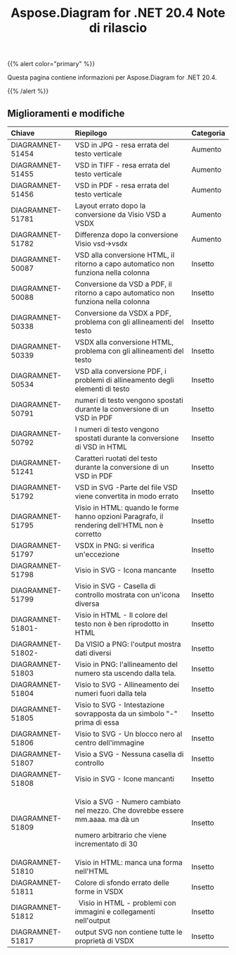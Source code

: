 ﻿---
title: Aspose.Diagram for .NET 20.4 Note di rilascio
type: docs
weight: 40
url: /it/net/aspose-diagram-for-net-20-4-release-notes/
---
{{% alert color="primary" %}} 

Questa pagina contiene informazioni per Aspose.Diagram for .NET 20.4.

{{% /alert %}} 
## **Miglioramenti e modifiche**

|**Chiave**|**Riepilogo**|**Categoria**|
|:- |:- |:- |
|DIAGRAMNET-51454|VSD in JPG - resa errata del testo verticale|Aumento|
|DIAGRAMNET-51455|VSD in TIFF - resa errata del testo verticale|Aumento|
|DIAGRAMNET-51456|VSD in PDF - resa errata del testo verticale|Aumento|
|DIAGRAMNET-51781|Layout errato dopo la conversione da Visio VSD a VSDX|Aumento|
|DIAGRAMNET-51782|Differenza dopo la conversione Visio vsd->vsdx|Aumento|
|DIAGRAMNET-50087|VSD alla conversione HTML, il ritorno a capo automatico non funziona nella colonna|Insetto|
|DIAGRAMNET-50088|Conversione da VSD a PDF, il ritorno a capo automatico non funziona nella colonna|Insetto|
|DIAGRAMNET-50338|Conversione da VSDX a PDF, problema con gli allineamenti del testo|Insetto|
|DIAGRAMNET-50339|VSDX alla conversione HTML, problema con gli allineamenti del testo|Insetto|
|DIAGRAMNET-50534|VSD alla conversione PDF, i problemi di allineamento degli elementi di testo|Insetto|
|DIAGRAMNET-50791|numeri di testo vengono spostati durante la conversione di un VSD in PDF|Insetto|
|DIAGRAMNET-50792|I numeri di testo vengono spostati durante la conversione di VSD in HTML|Insetto|
|DIAGRAMNET-51241|Caratteri ruotati del testo durante la conversione di un VSD in PDF|Insetto|
|DIAGRAMNET-51792|VSD in SVG -Parte del file VSD viene convertita in modo errato|Insetto|
|DIAGRAMNET-51795|Visio in HTML: quando le forme hanno opzioni Paragrafo, il rendering dell'HTML non è corretto|Insetto|
|DIAGRAMNET-51797|VSDX in PNG: si verifica un'eccezione|Insetto|
|DIAGRAMNET-51798|Visio in SVG - Icona mancante|Insetto|
|DIAGRAMNET-51799|Visio in SVG - Casella di controllo mostrata con un'icona diversa|Insetto|
|DIAGRAMNET-51801-|Visio in HTML - Il colore del testo non è ben riprodotto in HTML|Insetto|
|DIAGRAMNET-51802-|Da VISIO a PNG: l'output mostra dati diversi|Insetto|
|DIAGRAMNET-51803|Visio in PNG: l'allineamento del numero sta uscendo dalla tela.|Insetto|
|DIAGRAMNET-51804|Visio to SVG - Allineamento dei numeri fuori dalla tela|Insetto|
|DIAGRAMNET-51805|Visio to SVG - Intestazione sovrapposta da un simbolo "-" prima di essa|Insetto|
|DIAGRAMNET-51806|Visio to SVG - Un blocco nero al centro dell'immagine|Insetto|
|DIAGRAMNET-51807|Visio a SVG - Nessuna casella di controllo|Insetto|
|DIAGRAMNET-51808|Visio in SVG - Icone mancanti|Insetto|
|DIAGRAMNET-51809|<p>Visio a SVG - Numero cambiato nel mezzo. Che dovrebbe essere mm.aaaa. ma dà un</p><p>numero arbitrario che viene incrementato di 30</p>|Insetto|
|DIAGRAMNET-51810|Visio in HTML: manca una forma nell'HTML|Insetto|
|DIAGRAMNET-51811|Colore di sfondo errato delle forme in VSDX|Insetto|
|DIAGRAMNET-51812|` `Visio in HTML - problemi con immagini e collegamenti nell'output|Insetto|
|DIAGRAMNET-51817|output SVG non contiene tutte le proprietà di VSDX|Insetto|

